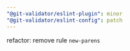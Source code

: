 ```yaml
---
"@git-validator/eslint-plugin": minor
"@git-validator/eslint-config": patch
---
```


refactor: remove rule `new-parens`

